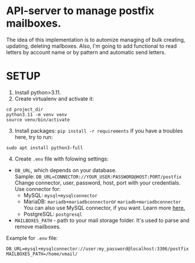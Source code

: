 # API-server to manage postfix mailboxes.

The idea of this implementation is to automize managing of bulk creating, updating, deleting mailboxes.
Also, I'm going to add functional to read letters by account name or by pattern and automatic send letters.

# SETUP

1. Install python>3.11.
2. Create virtualenv and activate it:
```shell
cd project_dir
python3.11 -m venv venv
source venv/bin/activate
```
3. Install packages:
```pip install -r requirements```
If you have a troubles here, try to run:
```shell
sudo apt install python3-full
```
4. Create `.env` file with folowing settings:
- `DB_URL`, which depends on your database.<br>
Sample: `DB_URL=CONNECTOR://YOUR_USER:PASSWORD@HOST:PORT/postfix`<br>
Change connector, user, password, host, port with your credentials.<br>
Use connector for:
  - MySQL: `mysql+mysqlconnector`
  - MariaDB: `mariadb+mariadbconnector`or `mariadb+mariadbconnector`<br>
  You can also use MySQL connector, if you want. Learn more [here.](https://docs.sqlalchemy.org/en/20/dialects/mysql.html)
  - PostgreSQL: `postgresql`
- `MAILBOXES_PATH` - path to your mail storage folder. It's used to parse and remove mailboxes. 

Example for `.env` file:
```shell
DB_URL=mysql+mysqlconnector://user:my_password@localhost:3306/postfix
MAILBOXES_PATH=/home/vmail/
```
